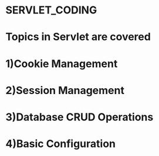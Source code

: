 # SERVLET_CODING
# Topics in Servlet are covered
# 1)Cookie Management 
# 2)Session Management 
# 3)Database CRUD Operations
# 4)Basic Configuration
